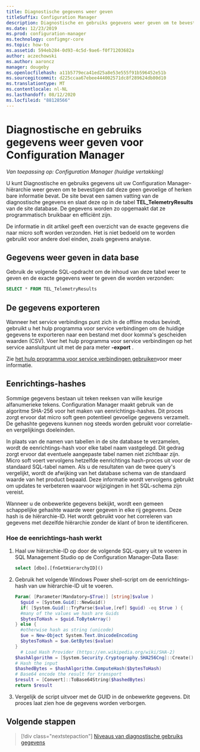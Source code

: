 ```yaml
---
title: Diagnostische gegevens weer geven
titleSuffix: Configuration Manager
description: Diagnostische en gebruiks gegevens weer geven om te bevestigen dat uw Configuration Manager-hiërarchie geen gevoelige informatie bevat.
ms.date: 12/23/2019
ms.prod: configuration-manager
ms.technology: configmgr-core
ms.topic: how-to
ms.assetid: 594eb284-0d93-4c5d-9ae6-f0f71203682a
author: aczechowski
ms.author: aaroncz
manager: dougeby
ms.openlocfilehash: a11b5779eca41ed25a8e53e555f91b596452e51b
ms.sourcegitcommit: d225ccaa67ebee444002571dc8f289624db80d10
ms.translationtype: MT
ms.contentlocale: nl-NL
ms.lasthandoff: 08/12/2020
ms.locfileid: "88128566"
---
```

# <a name="how-to-view-diagnostics-and-usage-data-for-configuration-manager"></a>Diagnostische en gebruiks gegevens weer geven voor Configuration Manager

*Van toepassing op: Configuration Manager (huidige vertakking)*

U kunt Diagnostische en gebruiks gegevens uit uw Configuration Manager-hiërarchie weer geven om te bevestigen dat deze geen gevoelige of herken bare informatie bevat. De site bevat een samen vatting van de diagnostische gegevens en slaat deze op in de tabel **TEL_TelemetryResults** van de site database. De gegevens worden zo opgemaakt dat ze programmatisch bruikbaar en efficiënt zijn.

De informatie in dit artikel geeft een overzicht van de exacte gegevens die naar micro soft worden verzonden. Het is niet bedoeld om te worden gebruikt voor andere doel einden, zoals gegevens analyse.  

## <a name="view-data-in-database"></a>Gegevens weer geven in data base

Gebruik de volgende SQL-opdracht om de inhoud van deze tabel weer te geven en de exacte gegevens weer te geven die worden verzonden:  

``` SQL
SELECT * FROM TEL_TelemetryResults
```

## <a name="export-the-data"></a>De gegevens exporteren

Wanneer het service verbindings punt zich in de offline modus bevindt, gebruikt u het hulp programma voor service verbindingen om de huidige gegevens te exporteren naar een bestand met door komma's gescheiden waarden (CSV). Voer het hulp programma voor service verbindingen op het service aansluitpunt uit met de para meter **-export** .

Zie [het hulp programma voor service verbindingen gebruiken](../../servers/manage/use-the-service-connection-tool.md)voor meer informatie.

## <a name="one-way-hashes"></a><a name="bkmk_hashes"></a>Eenrichtings-hashes

Sommige gegevens bestaan uit teken reeksen van wille keurige alfanumerieke tekens. Configuration Manager maakt gebruik van de algoritme SHA-256 voor het maken van eenrichtings-hashes. Dit proces zorgt ervoor dat micro soft geen potentieel gevoelige gegevens verzamelt. De gehashte gegevens kunnen nog steeds worden gebruikt voor correlatie-en vergelijkings doeleinden.

In plaats van de namen van tabellen in de site database te verzamelen, wordt de eenrichtings-hash voor elke tabel naam vastgelegd. Dit gedrag zorgt ervoor dat eventuele aangepaste tabel namen niet zichtbaar zijn. Micro soft voert vervolgens hetzelfde eenrichtings hash-proces uit voor de standaard SQL-tabel namen. Als u de resultaten van de twee query's vergelijkt, wordt de afwijking van het database schema van de standaard waarde van het product bepaald. Deze informatie wordt vervolgens gebruikt om updates te verbeteren waarvoor wijzigingen in het SQL-schema zijn vereist.  

Wanneer u de onbewerkte gegevens bekijkt, wordt een gemeen schappelijke gehashte waarde weer gegeven in elke rij gegevens. Deze hash is de hiërarchie-ID. Het wordt gebruikt voor het correleren van gegevens met dezelfde hiërarchie zonder de klant of bron te identificeren.

### <a name="how-the-one-way-hash-works"></a>Hoe de eenrichtings-hash werkt

1. Haal uw hiërarchie-ID op door de volgende SQL-query uit te voeren in SQL Management Studio op de Configuration Manager-Data Base:

    ``` SQL
    select [dbo].[fnGetHierarchyID]()
    ```

2. Gebruik het volgende Windows Power shell-script om de eenrichtings-hash van uw hiërarchie-ID uit te voeren.  

    ``` PowerShell
    Param( [Parameter(Mandatory=$True)] [string]$value )  
      $guid = [System.Guid]::NewGuid()  
      if( [System.Guid]::TryParse($value,[ref] $guid) -eq $true ) {  
      #many of the values we hash are Guids  
      $bytesToHash = $guid.ToByteArray()  
    } else {  
      #otherwise hash as string (unicode)  
      $ue = New-Object System.Text.UnicodeEncoding  
      $bytesToHash = $ue.GetBytes($value)
    }  
      # Load Hash Provider (https://en.wikipedia.org/wiki/SHA-2)
    $hashAlgorithm = [System.Security.Cryptography.SHA256Cng]::Create()
    # Hash the input
    $hashedBytes = $hashAlgorithm.ComputeHash($bytesToHash)
    # Base64 encode the result for transport
    $result = [Convert]::ToBase64String($hashedBytes)
    return $result
    ```

3. Vergelijk de script uitvoer met de GUID in de onbewerkte gegevens. Dit proces laat zien hoe de gegevens worden verborgen.

## <a name="next-steps"></a>Volgende stappen

> [!div class="nextstepaction"]
> [Niveaus van diagnostische gebruiks gegevens](levels-overview.md)
